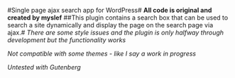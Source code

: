 #Single page ajax search app for WordPress#
**All code is original and created by myslef**
##This plugin contains a search box that can be used to search a site dynamically and display the page on the search page via ajax.#
_There are some style issues and the plugin is only halfway through development but the functionality works_

_Not compatible with some themes - like I say a work in progress_

_Untested with Gutenberg_
